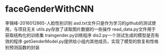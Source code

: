 # faceGenderWithCNN
李锦峰-2016012865-人脸性别识别
asd.txt文件只是作为学习的github的测试使用，与项目无关
utils.py存放了读取图片数据的一些操作
read_data.py文件用于获取结构化的训练集
traingender.py训练程序
dis2.py一个测试生成的模型是否有效的程序
getGenderModel.py提供给小组内其他成员，实现了模型的恢复和性格别预测函数的封装
